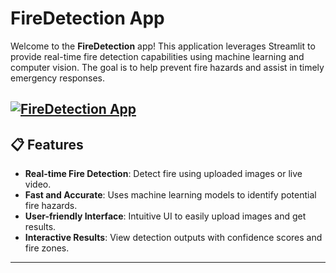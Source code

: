 # FireDetection App

Welcome to the **FireDetection** app! This application leverages Streamlit to provide real-time fire detection capabilities using machine learning and computer vision. The goal is to help prevent fire hazards and assist in timely emergency responses.

<a
href="https://firedetectionby-fqtu6ckaggh5yhkohlqw4m.streamlit.app/" target="_blank">
<img  src="https://streamlit.io/images/brand/streamlit-logo-primary-colormark-lighttext.png" alt="FireDetection App">
</a>
---

## 📋 Features

- **Real-time Fire Detection**: Detect fire using uploaded images or live video.
- **Fast and Accurate**: Uses machine learning models to identify potential fire hazards.
- **User-friendly Interface**: Intuitive UI to easily upload images and get results.
- **Interactive Results**: View detection outputs with confidence scores and fire zones.

---
